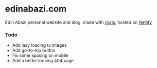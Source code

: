 # edinabazi.com

Edin Abazi personal website and blog, made with [roots](http://roots.cx), hosted on [Netlify](http://netlify.com)

### Todo

- Add lazy loading to images
- Add go-to-top button
- Fix some spacing on mobile
- Add a better looking 404 page